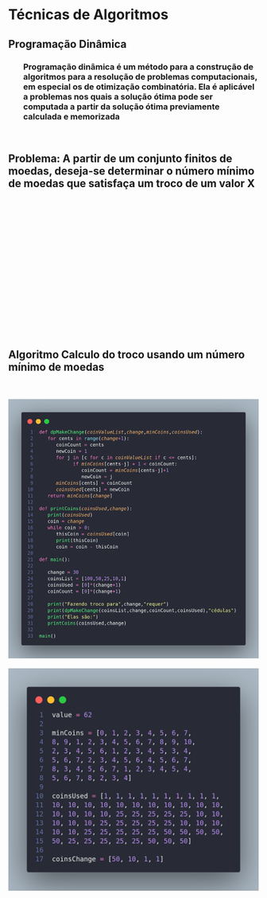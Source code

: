 # Técnicas de Algoritmos

## Programação Dinâmica

<h3 style="margin-left: 30px;">Programação dinâmica é um método para a construção de algoritmos para a resolução de problemas computacionais, em especial os de otimização combinatória. Ela é aplicável a problemas nos quais a solução ótima pode ser computada a partir da solução ótima previamente calculada e memorizada</h3>

<br/>

## Problema: A partir de um conjunto finitos de moedas, deseja-se determinar o número mínimo de moedas que satisfaça um troco de um valor X

<br/>
<br/>
<br/>
<br/>
<br/>
<br/>
<br/>
<br/>
<br/>
<br/>
<br/>
<br/>
<br/>
<br/>
<br/>
<br/>

## Algoritmo Calculo do troco usando um número mínimo de moedas

<br/> 
<br/>

<img src="./programacao-dinamica.png"/>

<br/>
<br/>

<img src="./teste.png"/>